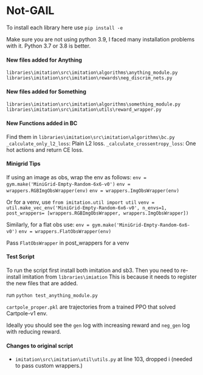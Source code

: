 # Not-GAIL
To install each library here use ``pip install -e``

Make sure you are not using python 3.9, I faced many installation problems with it. Python 3.7 or 3.8 is better.

#### New files added for Anything
``libraries\imitation\src\imitation\algorithms\anything_module.py``\
``libraries\imitation\src\imitation\rewards\neg_discrim_nets.py``

#### New files added for Something
``libraries\imitation\src\imitation\algorithms\something_module.py``\
``libraries\imitation\src\imitation\utils\reward_wrapper.py``

#### New Functions added in BC 
Find them in ``libraries\imitation\src\imitation\algorithms\bc.py``
``_calculate_only_l2_loss``: Plain L2 loss.
``_calculate_crossentropy_loss``: One hot actions and return CE loss.


#### Minigrid Tips
If using an image as obs, wrap the env as follows:
``env = gym.make('MiniGrid-Empty-Random-6x6-v0')``
``env = wrappers.RGBImgObsWrapper(env)``
``env = wrappers.ImgObsWrapper(env)``

Or for a venv, use 
``from imitation.util import util`` 
``venv = util.make_vec_env('MiniGrid-Empty-Random-6x6-v0', n_envs=1, post_wrappers= [wrappers.RGBImgObsWrapper, wrappers.ImgObsWrapper])``


Similarly, for a flat obs use: 
``env = gym.make('MiniGrid-Empty-Random-6x6-v0')``
``env = wrappers.FlatObsWrapper(env)``


Pass ``FlatObsWrapper`` in post_wrappers for a venv
#### Test Script
To run the script first install both imitation and sb3.
Then you need to re-install imitation from ``libraries\imiation``
This is because it needs to register the new files that are added.

run ``python test_anything_module.py``

``cartpole_proper.pkl`` are trajectories from a trained PPO that solved Cartpole-v1 env. 

Ideally you should see the ``gen`` log with increasing reward and ``neg_gen`` log with reducing reward. 





#### Changes to original script
* ``imitation\src\imitation\util\utils.py`` at line 103, dropped i (needed to pass custom wrappers.)